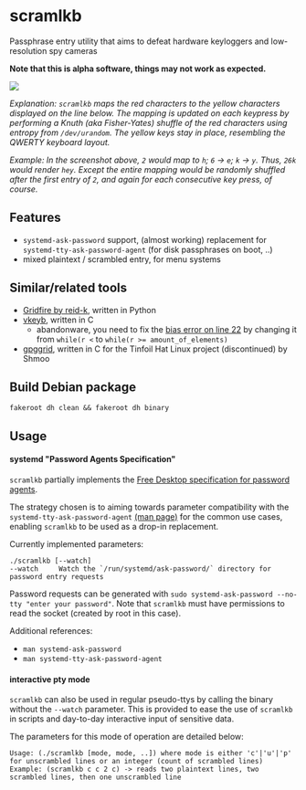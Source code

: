 scramlkb
========

Passphrase entry utility that aims to defeat hardware keyloggers and low-resolution spy cameras

**Note that this is alpha software, things may not work as expected.**

<img src="./screenshot.png">

_Explanation: `scramlkb` maps the red characters to the yellow characters displayed on the line below.
The mapping is updated on each keypress by performing a Knuth (aka Fisher-Yates) shuffle of the red characters using entropy from `/dev/urandom`.
The yellow keys stay in place, resembling the QWERTY keyboard layout._

_Example: In the screenshot above, `2` would map to `h`; `6` -> `e`; `k` -> `y`.
Thus, `26k` would render `hey`. Except the entire mapping would be randomly shuffled after the first entry of `2`, and again for each consecutive key press, of course._

## Features
* `systemd-ask-password` support, (almost working) replacement for `systemd-tty-ask-password-agent` (for disk passphrases on boot, ..)
* mixed plaintext / scrambled entry, for menu systems

## Similar/related tools
- [Gridfire by reid-k](https://github.com/reid-k/gridfire), written in Python
- [vkeyb](https://github.com/qnrq/vkeyb), written in C
  - abandonware, you need to fix the [bias error on line 22](https://github.com/qnrq/vkeyb/blob/master/vkeyb.c#L22) by changing it from `while(r <` to `while(r >= amount_of_elements)`
- [gpggrid](http://web.archive.org/web/20111009210604/http://tinfoilhat.shmoo.com/source/gpggrid.c), written in C for the Tinfoil Hat Linux project (discontinued) by Shmoo

## Build Debian package

```
fakeroot dh clean && fakeroot dh binary
```

## Usage

#### systemd "Password Agents Specification"

`scramlkb` partially implements the [Free Desktop specification for password agents](http://www.freedesktop.org/wiki/Software/systemd/PasswordAgents).

The strategy chosen is to aiming towards parameter compatibility with the `systemd-tty-ask-password-agent` [(man page)](http://www.freedesktop.org/software/systemd/man/systemd-tty-ask-password-agent.html) for the common use cases, enabling `scramlkb` to be used as a drop-in replacement.

Currently implemented parameters:
```
./scramlkb [--watch]
--watch     Watch the `/run/systemd/ask-password/` directory for password entry requests
```

Password requests can be generated with `sudo systemd-ask-password --no-tty "enter your password"`. Note that `scramlkb` must have permissions to read the socket (created by root in this case).

Additional references:
- `man systemd-ask-password`
- `man systemd-tty-ask-password-agent`

#### interactive pty mode

`scramlkb` can also be used in regular pseudo-ttys by calling the binary without the `--watch` parameter. This is provided to ease the use of `scramlkb` in scripts and day-to-day interactive input of sensitive data.

The parameters for this mode of operation are detailed below:

```
Usage: (./scramlkb [mode, mode, ..]) where mode is either 'c'|'u'|'p' for unscrambled lines or an integer (count of scrambled lines)
Example: (scramlkb c c 2 c) -> reads two plaintext lines, two scrambled lines, then one unscrambled line
```



